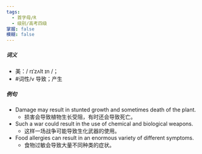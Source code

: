 ```yaml
---
tags:
  - 首字母/R
  - 级别/高考四级
掌握: false
模糊: false
---
```

##### 词义
- 美：/ rɪˈzʌlt ɪn /；
- #词性/v  导致；产生
##### 例句
- Damage may result in stunted growth and sometimes death of the plant.
	- 损害会导致植物生长受阻，有时还会导致死亡。
- Such a war could result in the use of chemical and biological weapons.
	- 这样一场战争可能导致生化武器的使用。
- Food allergies can result in an enormous variety of different symptoms.
	- 食物过敏会导致大量不同种类的症状。
